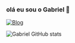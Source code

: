 ### olá eu sou o Gabriel 👋

[![Blog](https://img.shields.io/badge/Instagram-E4405F?style=for-the-badge&logo=instagram&logoColor=white)](https://www.instagram.com/quaresmasr)

![Gabriel GitHub stats](https://github-readme-stats.vercel.app/api?username=Quaresmasr&show_icons=true&theme=tokyonight)
